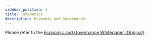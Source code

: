 ```yaml
---
sidebar_position: 3
title: Tokenomics
description: Economic and Governance
---
```


Please refer to the [Economic and Governance Whitepaper (Original)](pathname:///pdf/aelf_Economic_and_Governance_Whitepaper_v1.2_en.pdf).
